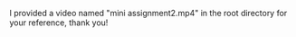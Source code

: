 I provided a video named "mini assignment2.mp4" in the root directory for your reference, thank you!
